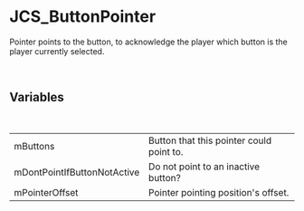 <div id="content-header">
  <h1>JCS_ButtonPointer</h1>
</div>

<p>
  Pointer points to the button, to acknowledge the player which button is
  the player currently selected.
</p>


<br/>
<h2>Variables</h2>
<br/>

<table>
  <tr>
    <td>mButtons</td>
    <td>Button that this pointer could point to.</td>
  </tr>
  <tr>
    <td>mDontPointIfButtonNotActive</td>
    <td>Do not point to an inactive button?</td>
  </tr>
  <tr>
    <td>mPointerOffset</td>
    <td>Pointer pointing position's offset.</td>
  </tr>
</table>

